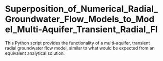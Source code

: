 # Superposition_of_Numerical_Radial_Groundwater_Flow_Models_to_Model_Multi-Aquifer_Transient_Radial_Fl
This Python script provides the functionality of a multi-aquifer, transient radial groundwater flow model, similar to what would be expected from an equivalent analytical solution.
